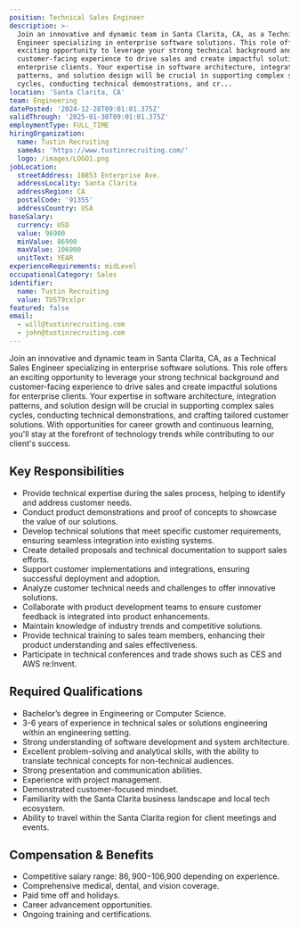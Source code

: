 ```yaml
---
position: Technical Sales Engineer
description: >-
  Join an innovative and dynamic team in Santa Clarita, CA, as a Technical Sales
  Engineer specializing in enterprise software solutions. This role offers an
  exciting opportunity to leverage your strong technical background and
  customer-facing experience to drive sales and create impactful solutions for
  enterprise clients. Your expertise in software architecture, integration
  patterns, and solution design will be crucial in supporting complex sales
  cycles, conducting technical demonstrations, and cr...
location: 'Santa Clarita, CA'
team: Engineering
datePosted: '2024-12-28T09:01:01.375Z'
validThrough: '2025-01-30T09:01:01.375Z'
employmentType: FULL_TIME
hiringOrganization:
  name: Tustin Recruiting
  sameAs: 'https://www.tustinrecruiting.com/'
  logo: /images/LOGO1.png
jobLocation:
  streetAddress: 10853 Enterprise Ave.
  addressLocality: Santa Clarita
  addressRegion: CA
  postalCode: '91355'
  addressCountry: USA
baseSalary:
  currency: USD
  value: 96900
  minValue: 86900
  maxValue: 106900
  unitText: YEAR
experienceRequirements: midLevel
occupationalCategory: Sales
identifier:
  name: Tustin Recruiting
  value: TUST9cxlpr
featured: false
email:
  - will@tustinrecruiting.com
  - john@tustinrecruiting.com
---
```




Join an innovative and dynamic team in Santa Clarita, CA, as a Technical Sales Engineer specializing in enterprise software solutions. This role offers an exciting opportunity to leverage your strong technical background and customer-facing experience to drive sales and create impactful solutions for enterprise clients. Your expertise in software architecture, integration patterns, and solution design will be crucial in supporting complex sales cycles, conducting technical demonstrations, and crafting tailored customer solutions. With opportunities for career growth and continuous learning, you'll stay at the forefront of technology trends while contributing to our client's success.

## Key Responsibilities

- Provide technical expertise during the sales process, helping to identify and address customer needs.
- Conduct product demonstrations and proof of concepts to showcase the value of our solutions.
- Develop technical solutions that meet specific customer requirements, ensuring seamless integration into existing systems.
- Create detailed proposals and technical documentation to support sales efforts.
- Support customer implementations and integrations, ensuring successful deployment and adoption.
- Analyze customer technical needs and challenges to offer innovative solutions.
- Collaborate with product development teams to ensure customer feedback is integrated into product enhancements.
- Maintain knowledge of industry trends and competitive solutions.
- Provide technical training to sales team members, enhancing their product understanding and sales effectiveness.
- Participate in technical conferences and trade shows such as CES and AWS re:Invent.

## Required Qualifications

- Bachelor’s degree in Engineering or Computer Science.
- 3-6 years of experience in technical sales or solutions engineering within an engineering setting.
- Strong understanding of software development and system architecture.
- Excellent problem-solving and analytical skills, with the ability to translate technical concepts for non-technical audiences.
- Strong presentation and communication abilities.
- Experience with project management.
- Demonstrated customer-focused mindset.
- Familiarity with the Santa Clarita business landscape and local tech ecosystem.
- Ability to travel within the Santa Clarita region for client meetings and events.

## Compensation & Benefits

- Competitive salary range: $86,900-$106,900 depending on experience.
- Comprehensive medical, dental, and vision coverage.
- Paid time off and holidays.
- Career advancement opportunities.
- Ongoing training and certifications.